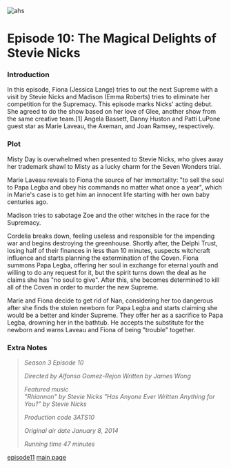 ![ahs](https://github.com/user-attachments/assets/b9028a20-5012-4864-9198-6d2d6a12557c)


# Episode 10: The Magical Delights of Stevie Nicks

### Introduction
In this episode, Fiona (Jessica Lange) tries to out the next Supreme with a visit by Stevie Nicks and Madison (Emma Roberts) tries to eliminate her competition for the Supremacy. This episode marks Nicks' acting debut. She agreed to do the show based on her love of Glee, another show from the same creative team.[1] Angela Bassett, Danny Huston and Patti LuPone guest star as Marie Laveau, the Axeman, and Joan Ramsey, respectively.

### Plot
Misty Day is overwhelmed when presented to Stevie Nicks, who gives away her trademark shawl to Misty as a lucky charm for the Seven Wonders trial.

Marie Laveau reveals to Fiona the source of her immortality: "to sell the soul to Papa Legba and obey his commands no matter what once a year", which in Marie's case is to get him an innocent life starting with her own baby centuries ago.

Madison tries to sabotage Zoe and the other witches in the race for the Supremacy.

Cordelia breaks down, feeling useless and responsible for the impending war and begins destroying the greenhouse. Shortly after, the Delphi Trust, losing half of their finances in less than 10 minutes, suspects witchcraft influence and starts planning the extermination of the Coven. Fiona summons Papa Legba, offering her soul in exchange for eternal youth and willing to do any request for it, but the spirit turns down the deal as he claims she has "no soul to give". After this, she becomes determined to kill all of the Coven in order to murder the new Supreme.

Marie and Fiona decide to get rid of Nan, considering her too dangerous after she finds the stolen newborn for Papa Legba and starts claiming she would be a better and kinder Supreme. They offer her as a sacrifice to Papa Legba, drowning her in the bathtub. He accepts the substitute for the newborn and warns Laveau and Fiona of being "trouble" together.

### Extra Notes

> *Season 3
Episode 10*
>
> *Directed by	Alfonso Gomez-Rejon
Written by	James Wong*
>
> *Featured music	
"Rhiannon" by Stevie Nicks
"Has Anyone Ever Written Anything for You?" by Stevie Nicks*
>
> *Production code	3ATS10*
> 
> *Original air date	January 8, 2014*
>
> *Running time	47 minutes*

[episode11](episode11.md)            [main page](main.md)
